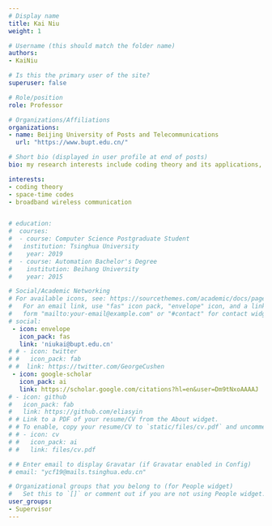 ```yaml
---
# Display name
title: Kai Niu
weight: 1

# Username (this should match the folder name)
authors:
- KaiNiu

# Is this the primary user of the site?
superuser: false

# Role/position
role: Professor

# Organizations/Affiliations
organizations:
- name: Beijing University of Posts and Telecommunications
  url: "https://www.bupt.edu.cn/"

# Short bio (displayed in user profile at end of posts)
bio: my research interests include coding theory and its applications, space-time codes and broadband wireless communication.

interests:
- coding theory
- space-time codes
- broadband wireless communication


# education:
#  courses:
#  - course: Computer Science Postgraduate Student
#   institution: Tsinghua University
#    year: 2019
#  - course: Automation Bachelor's Degree
#    institution: Beihang University
#    year: 2015

# Social/Academic Networking
# For available icons, see: https://sourcethemes.com/academic/docs/page-builder/#icons
#   For an email link, use "fas" icon pack, "envelope" icon, and a link in the
#   form "mailto:your-email@example.com" or "#contact" for contact widget.
# social:
 - icon: envelope
   icon_pack: fas
   link: 'niukai@bupt.edu.cn'  
# # - icon: twitter
# #   icon_pack: fab
# #  link: https://twitter.com/GeorgeCushen
 - icon: google-scholar
   icon_pack: ai
   link: https://scholar.google.com/citations?hl=en&user=Dm9tNxoAAAAJ
# - icon: github
#   icon_pack: fab
#   link: https://github.com/eliasyin
# # Link to a PDF of your resume/CV from the About widget.
# # To enable, copy your resume/CV to `static/files/cv.pdf` and uncomment the lines below.
# # - icon: cv
# #   icon_pack: ai
# #   link: files/cv.pdf

# # Enter email to display Gravatar (if Gravatar enabled in Config)
# email: "ycf19@mails.tsinghua.edu.cn"

# Organizational groups that you belong to (for People widget)
#   Set this to `[]` or comment out if you are not using People widget.
user_groups:
- Supervisor
---
```



